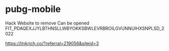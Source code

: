 # pubg-mobile
Hack Website to remove
Can be opened
FIT_PDAQEXJJYLBTHNSLLWBYOKKSBWLEVRBROILGVUNNUIHXSNPLSD_2022

https://linkrich.co/?referral=219056&siteid=3

